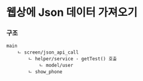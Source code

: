 # 웹상에 Json 데이터 가져오기

### 구조
    main
        ㄴ screen/json_api_call
            ㄴ helper/service - getTest() 호출
                ㄴ model/user
            ㄴ show_phone
            